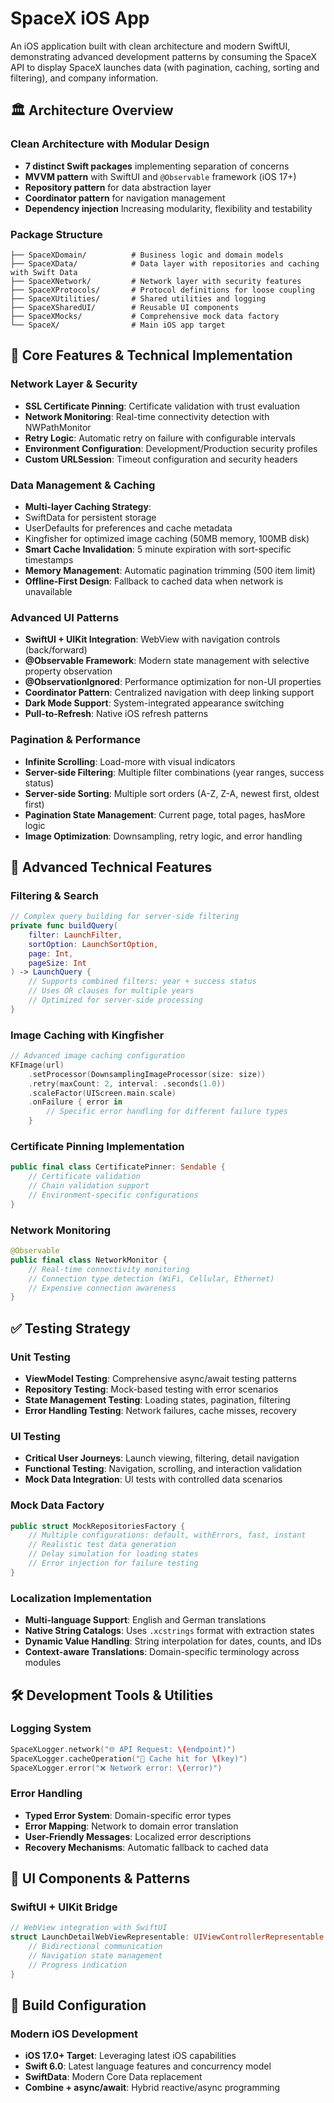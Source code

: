 # SpaceX iOS App

An iOS application built with clean architecture and modern SwiftUI, demonstrating advanced development patterns by consuming the SpaceX API to display SpaceX launches data (with pagination, caching, sorting and filtering), and company information.

## 🏛️ Architecture Overview

### Clean Architecture with Modular Design
- **7 distinct Swift packages** implementing separation of concerns
- **MVVM pattern** with SwiftUI and `@Observable` framework (iOS 17+)
- **Repository pattern** for data abstraction layer
- **Coordinator pattern** for navigation management
- **Dependency injection** Increasing modularity, flexibility and testability

### Package Structure
```
├── SpaceXDomain/          # Business logic and domain models
├── SpaceXData/            # Data layer with repositories and caching with Swift Data
├── SpaceXNetwork/         # Network layer with security features
├── SpaceXProtocols/       # Protocol definitions for loose coupling
├── SpaceXUtilities/       # Shared utilities and logging
├── SpaceXSharedUI/        # Reusable UI components
├── SpaceXMocks/           # Comprehensive mock data factory
└── SpaceX/                # Main iOS app target
```

## 🎯 Core Features & Technical Implementation

### Network Layer & Security
- **SSL Certificate Pinning**: Certificate validation with trust evaluation
- **Network Monitoring**: Real-time connectivity detection with NWPathMonitor
- **Retry Logic**: Automatic retry on failure with configurable intervals
- **Environment Configuration**: Development/Production security profiles
- **Custom URLSession**: Timeout configuration and security headers

### Data Management & Caching
- **Multi-layer Caching Strategy**:
- SwiftData for persistent storage
- UserDefaults for preferences and cache metadata
- Kingfisher for optimized image caching (50MB memory, 100MB disk)
- **Smart Cache Invalidation**: 5 minute expiration with sort-specific timestamps
- **Memory Management**: Automatic pagination trimming (500 item limit)
- **Offline-First Design**: Fallback to cached data when network is unavailable
  
### Advanced UI Patterns
- **SwiftUI + UIKit Integration**: WebView with navigation controls (back/forward)
- **@Observable Framework**: Modern state management with selective property observation
- **@ObservationIgnored**: Performance optimization for non-UI properties
- **Coordinator Pattern**: Centralized navigation with deep linking support
- **Dark Mode Support**: System-integrated appearance switching
- **Pull-to-Refresh**: Native iOS refresh patterns

### Pagination & Performance
- **Infinite Scrolling**: Load-more with visual indicators
- **Server-side Filtering**: Multiple filter combinations (year ranges, success status)
- **Server-side Sorting**: Multiple sort orders (A-Z, Z-A, newest first, oldest first)
- **Pagination State Management**: Current page, total pages, hasMore logic
- **Image Optimization**: Downsampling, retry logic, and error handling

## 🔧 Advanced Technical Features

### Filtering & Search
```swift
// Complex query building for server-side filtering
private func buildQuery(
    filter: LaunchFilter,
    sortOption: LaunchSortOption,
    page: Int,
    pageSize: Int
) -> LaunchQuery {
    // Supports combined filters: year + success status
    // Uses OR clauses for multiple years
    // Optimized for server-side processing
}
```

### Image Caching with Kingfisher
```swift
// Advanced image caching configuration
KFImage(url)
    .setProcessor(DownsamplingImageProcessor(size: size))
    .retry(maxCount: 2, interval: .seconds(1.0))
    .scaleFactor(UIScreen.main.scale)
    .onFailure { error in
        // Specific error handling for different failure types
    }
```

### Certificate Pinning Implementation
```swift
public final class CertificatePinner: Sendable {
    // Certificate validation
    // Chain validation support
    // Environment-specific configurations
}
```

### Network Monitoring
```swift
@Observable
public final class NetworkMonitor {
    // Real-time connectivity monitoring
    // Connection type detection (WiFi, Cellular, Ethernet)
    // Expensive connection awareness
}
```

## ✅ Testing Strategy

### Unit Testing
- **ViewModel Testing**: Comprehensive async/await testing patterns
- **Repository Testing**: Mock-based testing with error scenarios
- **State Management Testing**: Loading states, pagination, filtering
- **Error Handling Testing**: Network failures, cache misses, recovery

### UI Testing
- **Critical User Journeys**: Launch viewing, filtering, detail navigation
- **Functional Testing**: Navigation, scrolling, and interaction validation
- **Mock Data Integration**: UI tests with controlled data scenarios

### Mock Data Factory
```swift
public struct MockRepositoriesFactory {
    // Multiple configurations: default, withErrors, fast, instant
    // Realistic test data generation
    // Delay simulation for loading states
    // Error injection for failure testing
}
```

### Localization Implementation
- **Multi-language Support**: English and German translations
- **Native String Catalogs**: Uses `.xcstrings` format with extraction states
- **Dynamic Value Handling**: String interpolation for dates, counts, and IDs
- **Context-aware Translations**: Domain-specific terminology across modules

## 🛠️ Development Tools & Utilities

### Logging System
```swift
SpaceXLogger.network("🌐 API Request: \(endpoint)")
SpaceXLogger.cacheOperation("💾 Cache hit for \(key)")
SpaceXLogger.error("❌ Network error: \(error)")
```

### Error Handling
- **Typed Error System**: Domain-specific error types
- **Error Mapping**: Network to domain error translation
- **User-Friendly Messages**: Localized error descriptions
- **Recovery Mechanisms**: Automatic fallback to cached data

## 📱 UI Components & Patterns

### SwiftUI + UIKit Bridge
```swift
// WebView integration with SwiftUI
struct LaunchDetailWebViewRepresentable: UIViewControllerRepresentable {
    // Bidirectional communication
    // Navigation state management
    // Progress indication
}
```

## 🔧 Build Configuration

### Modern iOS Development
- **iOS 17.0+ Target**: Leveraging latest iOS capabilities
- **Swift 6.0**: Latest language features and concurrency model
- **SwiftData**: Modern Core Data replacement
- **Combine + async/await**: Hybrid reactive/async programming
